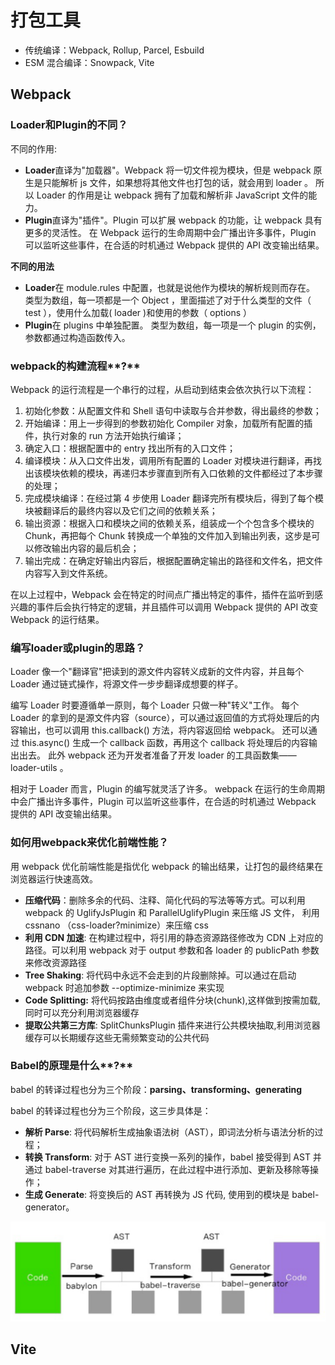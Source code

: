 # 打包工具

- 传统编译：Webpack, Rollup, Parcel, Esbuild
- ESM 混合编译：Snowpack, Vite

## Webpack

### **Loader**和**Plugin**的不同？

不同的作⽤:

- **Loader**直译为"加载器"。Webpack 将⼀切⽂件视为模块，但是 webpack 原⽣是只能解析 js ⽂件，如果想将其他⽂件也打包的话，就会⽤到 loader 。 所以 Loader 的作⽤是让 webpack 拥有了加载和解析⾮ JavaScript ⽂件的能⼒。
- **Plugin**直译为"插件"。Plugin 可以扩展 webpack 的功能，让 webpack 具有更多的灵活性。 在 Webpack 运⾏的⽣命周期中会⼴播出许多事件，Plugin 可以监听这些事件，在合适的时机通过 Webpack 提供的 API 改变输出结果。

**不同的⽤法**

- **Loader**在 module.rules 中配置，也就是说他作为模块的解析规则⽽存在。 类型为数组，每⼀项都是⼀个 Object ，⾥⾯描述了对于什么类型的⽂件（ test ），使⽤什么加载( loader )和使⽤的参数（ options ）
- **Plugin**在 plugins 中单独配置。 类型为数组，每⼀项是⼀个 plugin 的实例，参数都通过构造函数传⼊。

### **webpack**的构建流程**?**

Webpack 的运⾏流程是⼀个串⾏的过程，从启动到结束会依次执⾏以下流程：

1. 初始化参数：从配置⽂件和 Shell 语句中读取与合并参数，得出最终的参数；
2. 开始编译：⽤上⼀步得到的参数初始化 Compiler 对象，加载所有配置的插件，执⾏对象的 run ⽅法开始执⾏编译；
3. 确定⼊⼝：根据配置中的 entry 找出所有的⼊⼝⽂件；
4. 编译模块：从⼊⼝⽂件出发，调⽤所有配置的 Loader 对模块进⾏翻译，再找出该模块依赖的模块，再递归本步骤直到所有⼊⼝依赖的⽂件都经过了本步骤的处理；
5. 完成模块编译：在经过第 4 步使⽤ Loader 翻译完所有模块后，得到了每个模块被翻译后的最终内容以及它们之间的依赖关系；
6. 输出资源：根据⼊⼝和模块之间的依赖关系，组装成⼀个个包含多个模块的 Chunk，再把每个 Chunk 转换成⼀个单独的⽂件加⼊到输出列表，这步是可以修改输出内容的最后机会；
7. 输出完成：在确定好输出内容后，根据配置确定输出的路径和⽂件名，把⽂件内容写⼊到⽂件系统。

在以上过程中，Webpack 会在特定的时间点⼴播出特定的事件，插件在监听到感兴趣的事件后会执⾏特定的逻辑，并且插件可以调⽤ Webpack 提供的 API 改变 Webpack 的运⾏结果。

### 编写**loader**或**plugin**的思路？

Loader 像⼀个"翻译官"把读到的源⽂件内容转义成新的⽂件内容，并且每个 Loader 通过链式操作，将源⽂件⼀步步翻译成想要的样⼦。

编写 Loader 时要遵循单⼀原则，每个 Loader 只做⼀种"转义"⼯作。 每个 Loader 的拿到的是源⽂件内容（source），可以通过返回值的⽅式将处理后的内容输出，也可以调⽤ this.callback() ⽅法，将内容返回给 webpack。 还可以通过 this.async() ⽣成⼀个 callback 函数，再⽤这个 callback 将处理后的内容输出出去。 此外 webpack 还为开发者准备了开发 loader 的⼯具函数集——loader-utils 。

相对于 Loader ⽽⾔，Plugin 的编写就灵活了许多。 webpack 在运⾏的⽣命周期中会⼴播出许多事件，Plugin 可以监听这些事件，在合适的时机通过 Webpack 提供的 API 改变输出结果。

### 如何⽤**webpack**来优化前端性能？

⽤ webpack 优化前端性能是指优化 webpack 的输出结果，让打包的最终结果在浏览器运⾏快速⾼效。

- **压缩代码**：删除多余的代码、注释、简化代码的写法等等⽅式。可以利⽤ webpack 的 UglifyJsPlugin 和 ParallelUglifyPlugin 来压缩 JS ⽂件， 利⽤ cssnano （css-loader?minimize）来压缩 css
- **利⽤ CDN 加速**: 在构建过程中，将引⽤的静态资源路径修改为 CDN 上对应的路径。可以利⽤ webpack 对于 output 参数和各 loader 的 publicPath 参数来修改资源路径
- **Tree Shaking**: 将代码中永远不会⾛到的⽚段删除掉。可以通过在启动 webpack 时追加参数 --optimize-minimize 来实现
- **Code Splitting:** 将代码按路由维度或者组件分块(chunk),这样做到按需加载,同时可以充分利⽤浏览器缓存
- **提取公共第三⽅库**: SplitChunksPlugin 插件来进⾏公共模块抽取,利⽤浏览器缓存可以⻓期缓存这些⽆需频繁变动的公共代码

### **Babel**的原理是什么**?**

babel 的转译过程也分为三个阶段：**parsing、transforming、generating**

babel 的转译过程也分为三个阶段，这三步具体是：

- **解析 Parse**: 将代码解析⽣成抽象语法树（AST），即词法分析与语法分析的过程；
- **转换 Transform**: 对于 AST 进⾏变换⼀系列的操作，babel 接受得到 AST 并通过 babel-traverse 对其进⾏遍历，在此过程中进⾏添加、更新及移除等操作；
- **⽣成 Generate**: 将变换后的 AST 再转换为 JS 代码, 使⽤到的模块是 babel-generator。

![img](1615908675152-69682ae3-d0b3-4552-a32e-39c2022b1db0.png)

## Vite
